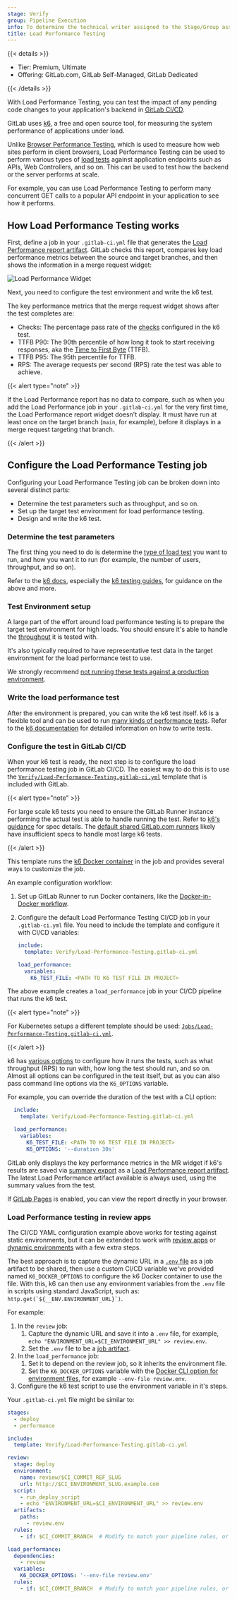 ```yaml
---
stage: Verify
group: Pipeline Execution
info: To determine the technical writer assigned to the Stage/Group associated with this page, see https://handbook.gitlab.com/handbook/product/ux/technical-writing/#assignments
title: Load Performance Testing
---
```


{{< details >}}

- Tier: Premium, Ultimate
- Offering: GitLab.com, GitLab Self-Managed, GitLab Dedicated

{{< /details >}}

With Load Performance Testing, you can test the impact of any pending code changes
to your application's backend in [GitLab CI/CD](../_index.md).

GitLab uses [k6](https://k6.io/), a free and open source
tool, for measuring the system performance of applications under
load.

Unlike [Browser Performance Testing](browser_performance_testing.md), which is
used to measure how web sites perform in client browsers, Load Performance Testing
can be used to perform various types of [load tests](https://k6.io/docs/#use-cases)
against application endpoints such as APIs, Web Controllers, and so on.
This can be used to test how the backend or the server performs at scale.

For example, you can use Load Performance Testing to perform many concurrent
GET calls to a popular API endpoint in your application to see how it performs.

## How Load Performance Testing works

First, define a job in your `.gitlab-ci.yml` file that generates the
[Load Performance report artifact](../yaml/artifacts_reports.md#artifactsreportsload_performance).
GitLab checks this report, compares key load performance metrics
between the source and target branches, and then shows the information in a merge request widget:

![Load Performance Widget](img/load_performance_testing_v13_2.png)

Next, you need to configure the test environment and write the k6 test.

The key performance metrics that the merge request widget shows after the test completes are:

- Checks: The percentage pass rate of the [checks](https://k6.io/docs/using-k6/checks) configured in the k6 test.
- TTFB P90: The 90th percentile of how long it took to start receiving responses, aka the [Time to First Byte](https://en.wikipedia.org/wiki/Time_to_first_byte) (TTFB).
- TTFB P95: The 95th percentile for TTFB.
- RPS: The average requests per second (RPS) rate the test was able to achieve.

{{< alert type="note" >}}

If the Load Performance report has no data to compare, such as when you add the
Load Performance job in your `.gitlab-ci.yml` for the very first time,
the Load Performance report widget doesn't display. It must have run at least
once on the target branch (`main`, for example), before it displays in a
merge request targeting that branch.

{{< /alert >}}

## Configure the Load Performance Testing job

Configuring your Load Performance Testing job can be broken down into several distinct parts:

- Determine the test parameters such as throughput, and so on.
- Set up the target test environment for load performance testing.
- Design and write the k6 test.

### Determine the test parameters

The first thing you need to do is determine the [type of load test](https://grafana.com/load-testing/types-of-load-testing/)
you want to run, and how you want it to run (for example, the number of users, throughput, and so on).

Refer to the [k6 docs](https://k6.io/docs/), especially the [k6 testing guides](https://k6.io/docs/testing-guides),
for guidance on the above and more.

### Test Environment setup

A large part of the effort around load performance testing is to prepare the target test environment
for high loads. You should ensure it's able to handle the
[throughput](https://k6.io/blog/monthly-visits-concurrent-users) it is tested with.

It's also typically required to have representative test data in the target environment
for the load performance test to use.

We strongly recommend [not running these tests against a production environment](https://k6.io/our-beliefs#load-test-in-a-pre-production-environment).

### Write the load performance test

After the environment is prepared, you can write the k6 test itself. k6 is a flexible
tool and can be used to run [many kinds of performance tests](https://grafana.com/load-testing/types-of-load-testing/).
Refer to the [k6 documentation](https://k6.io/docs/) for detailed information on how to write tests.

### Configure the test in GitLab CI/CD

When your k6 test is ready, the next step is to configure the load performance
testing job in GitLab CI/CD. The easiest way to do this is to use the
[`Verify/Load-Performance-Testing.gitlab-ci.yml`](https://gitlab.com/gitlab-org/gitlab/-/blob/master/lib/gitlab/ci/templates/Verify/Load-Performance-Testing.gitlab-ci.yml)
template that is included with GitLab.

{{< alert type="note" >}}

For large scale k6 tests you need to ensure the GitLab Runner instance performing the actual
test is able to handle running the test. Refer to [k6's guidance](https://k6.io/docs/testing-guides/running-large-tests#hardware-considerations)
for spec details. The [default shared GitLab.com runners](../runners/hosted_runners/linux.md)
likely have insufficient specs to handle most large k6 tests.

{{< /alert >}}

This template runs the
[k6 Docker container](https://hub.docker.com/r/loadimpact/k6/) in the job and provides several ways to customize the
job.

An example configuration workflow:

1. Set up GitLab Runner to run Docker containers, like the
   [Docker-in-Docker workflow](../docker/using_docker_build.md#use-docker-in-docker).
1. Configure the default Load Performance Testing CI/CD job in your `.gitlab-ci.yml` file.
   You need to include the template and configure it with CI/CD variables:

   ```yaml
   include:
     template: Verify/Load-Performance-Testing.gitlab-ci.yml

   load_performance:
     variables:
       K6_TEST_FILE: <PATH TO K6 TEST FILE IN PROJECT>
   ```

The above example creates a `load_performance` job in your CI/CD pipeline that runs
the k6 test.

{{< alert type="note" >}}

For Kubernetes setups a different template should be used: [`Jobs/Load-Performance-Testing.gitlab-ci.yml`](https://gitlab.com/gitlab-org/gitlab/-/blob/master/lib/gitlab/ci/templates/Jobs/Load-Performance-Testing.gitlab-ci.yml).

{{< /alert >}}

k6 has [various options](https://k6.io/docs/using-k6/k6-options/reference/) to configure how it runs the tests, such as what throughput (RPS) to run with,
how long the test should run, and so on. Almost all options can be configured in the test itself, but as
you can also pass command line options via the `K6_OPTIONS` variable.

For example, you can override the duration of the test with a CLI option:

```yaml
  include:
    template: Verify/Load-Performance-Testing.gitlab-ci.yml

  load_performance:
    variables:
      K6_TEST_FILE: <PATH TO K6 TEST FILE IN PROJECT>
      K6_OPTIONS: '--duration 30s'
```

GitLab only displays the key performance metrics in the MR widget if k6's results are saved
via [summary export](https://k6.io/docs/results-output/real-time/json/#summary-export)
as a [Load Performance report artifact](../yaml/artifacts_reports.md#artifactsreportsload_performance).
The latest Load Performance artifact available is always used, using the
summary values from the test.

If [GitLab Pages](../../user/project/pages/_index.md) is enabled, you can view the report directly in your browser.

### Load Performance testing in review apps

The CI/CD YAML configuration example above works for testing against static environments,
but it can be extended to work with [review apps](../review_apps/_index.md) or
[dynamic environments](../environments/_index.md) with a few extra steps.

The best approach is to capture the dynamic URL in a [`.env` file](https://docs.docker.com/compose/environment-variables/env-file/)
as a job artifact to be shared, then use a custom CI/CD variable we've provided named `K6_DOCKER_OPTIONS`
to configure the k6 Docker container to use the file. With this, k6 can then use any
environment variables from the `.env` file in scripts using standard JavaScript,
such as: ``http.get(`${__ENV.ENVIRONMENT_URL}`)``.

For example:

1. In the `review` job:
   1. Capture the dynamic URL and save it into a `.env` file, for example, `echo "ENVIRONMENT_URL=$CI_ENVIRONMENT_URL" >> review.env`.
   1. Set the `.env` file to be a [job artifact](../jobs/job_artifacts.md).
1. In the `load_performance` job:
   1. Set it to depend on the review job, so it inherits the environment file.
   1. Set the `K6_DOCKER_OPTIONS` variable with the [Docker CLI option for environment files](https://docs.docker.com/reference/cli/docker/container/run/#env), for example `--env-file review.env`.
1. Configure the k6 test script to use the environment variable in it's steps.

Your `.gitlab-ci.yml` file might be similar to:

```yaml
stages:
  - deploy
  - performance

include:
  template: Verify/Load-Performance-Testing.gitlab-ci.yml

review:
  stage: deploy
  environment:
    name: review/$CI_COMMIT_REF_SLUG
    url: http://$CI_ENVIRONMENT_SLUG.example.com
  script:
    - run_deploy_script
    - echo "ENVIRONMENT_URL=$CI_ENVIRONMENT_URL" >> review.env
  artifacts:
    paths:
      - review.env
  rules:
    - if: $CI_COMMIT_BRANCH  # Modify to match your pipeline rules, or use `only/except` if needed.

load_performance:
  dependencies:
    - review
  variables:
    K6_DOCKER_OPTIONS: '--env-file review.env'
  rules:
    - if: $CI_COMMIT_BRANCH  # Modify to match your pipeline rules, or use `only/except` if needed.
```
